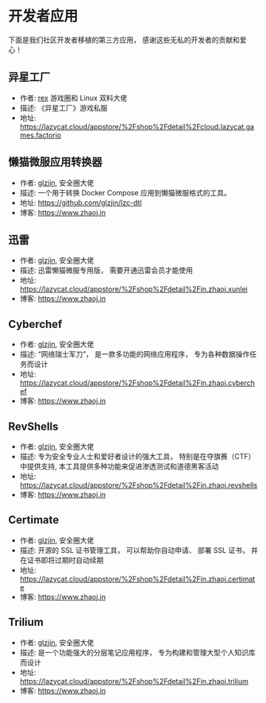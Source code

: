# 开发者应用
下面是我们社区开发者移植的第三方应用， 感谢这些无私的开发者的贡献和爱心！

## 异星工厂
- 作者: [rex](https://x.com/RetroCN_Shop) 游戏圈和 Linux 双料大佬
- 描述: 《异星工厂》游戏私服
- 地址: https://lazycat.cloud/appstore/%2Fshop%2Fdetail%2Fcloud.lazycat.games.factorio

## 懒猫微服应用转换器
- 作者: [glzjin](https://x.com/glzjin), 安全圈大佬
- 描述: 一个用于转换 Docker Compose 应用到懒猫微服格式的工具。
- 地址: https://github.com/glzjin/lzc-dtl
- 博客: https://www.zhaoj.in

## 迅雷
- 作者: [glzjin](https://x.com/glzjin), 安全圈大佬
- 描述: 迅雷懒猫微服专用版， 需要开通迅雷会员才能使用
- 地址: https://lazycat.cloud/appstore/%2Fshop%2Fdetail%2Fin.zhaoj.xunlei
- 博客: https://www.zhaoj.in

## Cyberchef
- 作者: [glzjin](https://x.com/glzjin), 安全圈大佬
- 描述: “网络瑞士军刀”， 是一款多功能的网络应用程序， 专为各种数据操作任务而设计
- 地址: https://lazycat.cloud/appstore/%2Fshop%2Fdetail%2Fin.zhaoj.cyberchef
- 博客: https://www.zhaoj.in

## RevShells
- 作者: [glzjin](https://x.com/glzjin), 安全圈大佬
- 描述: 专为安全专业人士和爱好者设计的强大工具， 特别是在夺旗赛（CTF）中提供支持, 本工具提供多种功能来促进渗透测试和道德黑客活动
- 地址: https://lazycat.cloud/appstore/%2Fshop%2Fdetail%2Fin.zhaoj.revshells
- 博客: https://www.zhaoj.in

## Certimate
- 作者: [glzjin](https://x.com/glzjin), 安全圈大佬
- 描述: 开源的 SSL 证书管理工具， 可以帮助你自动申请、 部署 SSL 证书， 并在证书即将过期时自动续期
- 地址: https://lazycat.cloud/appstore/%2Fshop%2Fdetail%2Fin.zhaoj.certimate
- 博客: https://www.zhaoj.in

## Trilium
- 作者: [glzjin](https://x.com/glzjin), 安全圈大佬
- 描述: 是一个功能强大的分层笔记应用程序， 专为构建和管理大型个人知识库而设计
- 地址: https://lazycat.cloud/appstore/%2Fshop%2Fdetail%2Fin.zhaoj.trilium
- 博客: https://www.zhaoj.in

